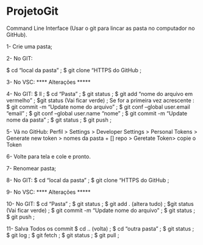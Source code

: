 # ProjetoGit
Command Line Interface (Usar o git para lincar as pasta no computador no GitHub).

1-	Crie uma pasta;

2-	No GIT:

$ cd “local da pasta” ;
$ git clone “HTTPS do GitHub ;

3-	No VSC:
**** Alterações *****

4-	No GIT:
$ ll ;
$ cd “Pasta” ;
$ git status ;
$ git add “nome do arquivo em vermelho” ;
$git status (Vai ficar verde) ;
Se for a primeira vez acrescente :
$ git commit -m “Update nome do arquivo” ;
$ git conf –global user.email “email” ;
$ git conf –global user.name “nome” ;
$ git commit -m “Update nome da pasta” ;
$ git status ;
$ git push ;

5-	Vá no GitHub:
Perfil > Settings > Developer Settings > Personal Tokens > Generate new token > nomes da pasta + [] repo >
Geretate Token> copie o Token

6-	Volte para tela e cole e pronto.

7-	Renomear pasta;

8-	No GIT:
$ cd “local da pasta” ;
$ git clone “HTTPS do GitHub ;

9-	No VSC:
**** Alterações *****

10-	No GIT:
$ cd “Pasta” ;
$ git status ;
$ git add . (altera tudo) ;
$git status (Vai ficar verde) ;
$ git commit -m “Update nome do arquivo” ;
$ git status ;
$ git push ;

11-	Salva Todos os commit
$ cd .. (volta) ;
$ cd “outra pasta” ;
$ git status ;
$ git log ;
$ git fetch ;
$ git status ;
$ git pull ;



